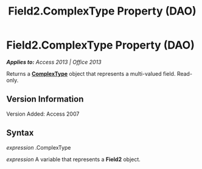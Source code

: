 ﻿---
title: Field2.ComplexType Property (DAO)
TOCTitle: ComplexType Property
ms:assetid: 9b4ebabf-22de-0ab8-73ea-10c496eedf97
ms:mtpsurl: https://msdn.microsoft.com/en-us/library/Ff198034(v=office.15)
ms:contentKeyID: 48546568
ms.date: 09/18/2015
mtps_version: v=office.15
f1_keywords:
- dao360.chm1101189
f1_categories:
- Office.Version=v15
---

# Field2.ComplexType Property (DAO)


_**Applies to:** Access 2013 | Office 2013_

Returns a **[ComplexType](complextype-object-dao.md)** object that represents a multi-valued field. Read-only.

## Version Information

Version Added: Access 2007

## Syntax

*expression* .ComplexType

*expression* A variable that represents a **Field2** object.


